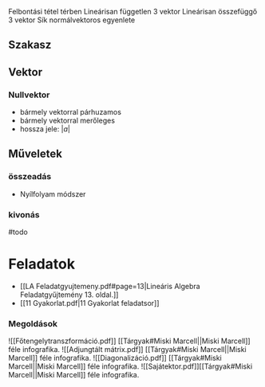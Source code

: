 Felbontási tétel térben
Lineárisan független 3 vektor
Lineárisan összefüggő 3 vektor
Sík normálvektoros egyenlete
## Szakasz
## Vektor
### Nullvektor
- bármely vektorral párhuzamos
- bármely vektorral merőleges
- hossza jele: $|a|$
## Műveletek
### összeadás
- Nyílfolyam módszer
### kivonás
#todo

# Feladatok
- [[LA Feladatgyujtemeny.pdf#page=13|Lineáris Algebra Feladatgyűjtemény 13. oldal.]]
- [[11 Gyakorlat.pdf|11 Gyakorlat feladatsor]]
### Megoldások

![[Főtengelytranszformáció.pdf]]
[[Tárgyak#Miski Marcell||Miski Marcell]] féle infografika.
![[Adjungtált mátrix.pdf]]
[[Tárgyak#Miski Marcell||Miski Marcell]] féle infografika.
![[Diagonalizáció.pdf]]
[[Tárgyak#Miski Marcell||Miski Marcell]] féle infografika.
![[Sajátektor.pdf]][[Tárgyak#Miski Marcell||Miski Marcell]] féle infografika.